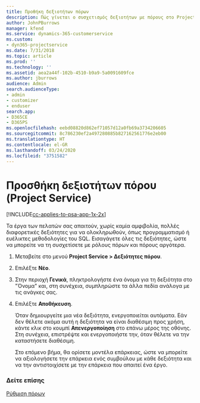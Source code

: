 ```yaml
---
title: Προθήκη δεξιοτήτων πόρων
description: Πώς γίνεται ο συσχετισμός δεξιοτήτων με πόρους στο Project Service
author: JohnPBurrows
manager: kfend
ms.service: dynamics-365-customerservice
ms.custom:
- dyn365-projectservice
ms.date: 7/31/2018
ms.topic: article
ms.prod: ''
ms.technology: ''
ms.assetid: aea2a44f-102b-4510-b9a9-5a0091609fce
ms.author: jburrows
audience: Admin
search.audienceType:
- admin
- customizer
- enduser
search.app:
- D365CE
- D365PS
ms.openlocfilehash: eebd08820d862ef71057d12a0fb69a3734206605
ms.sourcegitcommit: 8c786230ef2a497280885b827162561776e2eb00
ms.translationtype: HT
ms.contentlocale: el-GR
ms.lasthandoff: 03/24/2020
ms.locfileid: "3751582"
---
```

# <a name="add-resource-skills-project-service"></a>Προσθήκη δεξιοτήτων πόρου (Project Service)

[!INCLUDE[cc-applies-to-psa-app-1x-2x](../includes/cc-applies-to-psa-app-1x-2x.md)]

Τα έργα των πελατών σας απαιτούν, χωρίς καμία αμφιβολία, πολλές διαφορετικές δεξιότητες για να ολοκληρωθούν, όπως προγραμματισμό ή ευέλικτες μεθοδολογίες του SQL. Εισαγάγετε όλες τις δεξιότητες, ώστε να μπορείτε να τη συσχετίσετε με ρόλους πόρων και πόρους αργότερα.  
  
1. Μεταβείτε στο μενού **Project Service > Δεξιότητες πόρου**.  
  
2. Επιλέξτε **Νέο**.  
  
3. Στην περιοχή **Γενικά**, πληκτρολογήστε ένα όνομα για τη δεξιότητα στο "Όνομα" και, στη συνέχεια, συμπληρώστε τα άλλα πεδία ανάλογα με τις ανάγκες σας.  
  
4. Επιλέξτε **Αποθήκευση**.  
  
   Όταν δημιουργείτε μια νέα δεξιότητα, ενεργοποιείται αυτόματα. Εάν δεν θέλετε ακόμα αυτή η δεξιότητα να είναι διαθέσιμη προς χρήση, κάντε κλικ στο κουμπί **Απενεργοποίηση** στο επάνω μέρος της οθόνης. Στη συνέχεια, επιστρέψτε και ενεργοποιήστε την, όταν θέλετε να την καταστήσετε διαθέσιμη.  
  
   Στο επόμενο βήμα, θα ορίσετε μοντέλα επάρκειας, ώστε να μπορείτε να αξιολογήσετε την επάρκεια ενός συμβούλου με κάθε δεξιότητα και να την αντιστοιχίσετε με την επάρκεια που απαιτεί ένα έργο.  
  
### <a name="see-also"></a>Δείτε επίσης  
 [Ρύθμιση πόρων](../project-service/set-up-resources.md)
